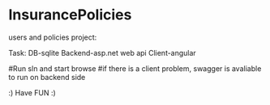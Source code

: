 # InsurancePolicies

users and policies project:

Task:
DB-sqlite
Backend-asp.net web api
Client-angular

#Run sln and start browse
#if there is a client problem, swagger is avaliable to run on backend side

:) Have FUN :)


